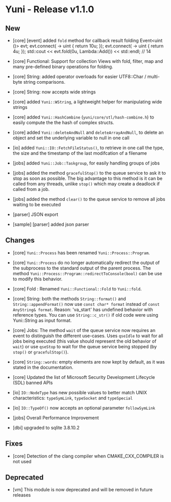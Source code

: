 Yuni - Release v1.1.0
=====================


New
---

 * [core] [event] added `fold` method for callback result folding
		Event<uint ()> evt;
		evt.connect([]() -> uint { return 10u; });
		evt.connect([]() -> uint { return 4u; });
		std::cout << evt.fold(0u, Lambda::Add<uint>()) << std::endl; // 14

 * [core] Functional: Support for collection Views with fold, filter, map
   and many pre-defined binary operations for folding.

 * [core] String: added operator overloads for easier UTF8::Char / multi-byte
   string comparisons.

 * [core] String: now accepts wide strings

 * [core] added `Yuni::WString`, a lightweight helper for manipulating wide strings

 * [core] added `Yuni::HashCombine` (`yuni/core/stl/hash-combine.h`) to easily
   compute the the hash of complex structs.

 * [core] added `Yuni::deleteAndNull` and `deleteArrayAndNull`, to delete an object
   and set the underlying variable to null in one call

 * [io] added `Yuni::IO::FetchFileStatus()`, to retrieve in one call the type,
    the size and the timestamp of the last modifcation of a filename

 * [jobs] added `Yuni::Job::Taskgroup`, for easily handling groups of jobs

 * [jobs] added the method `gracefulStop()` to the queue service to ask
   it to stop as soon as possible. The big advantage to this method is it
   can be called from any threads, unlike `stop()` which may create a
   deadlock if called from a job.

 * [jobs] added the method `clear()` to the queue service to remove all jobs
   waiting to be executed

 * [parser] JSON export

 * [sample] [parser] added json parser



Changes
-------

 * [core] `Yuni::Process` has been renamed `Yuni::Process::Program`.

 * [core] `Yuni::Process` do no longer automatically redirect the output
   of the subprocess to the standard output of the parent process.
   The method `Yuni::Process::Program::redirectToConsole(bool)` can be use to
   modify this behavior.

 * [core] Fold : Renamed `Yuni::Functional::Fold` to `Yuni::fold`.

 * [core] String: both the methods `String::format()` and `String::appendFormat()`
   now use `const char* format` instead of `const AnyString& format`.
   Reason: 'va_start' has undefined behavior with reference types. You
   can use `String::c_str()` if old code were using Yuni::String as input format.

 * [core] Jobs: The method `wait` of the queue service now requires an event
   to distinguish the different use-cases. Uses `qseIdle` to wait for all jobs
   being executed (this value should represent the old behavior of `wait`)
   or use `qseStop` to wait for the queue service being stopped (by
   `stop()` or `gracefulStop()`).

 * [core] `String::words`: empty elements are now kept by default, as it was stated
   in the documentation.

 * [core] Updated the list of Microsoft Security Development Lifecycle (SDL) banned APIs

 * [io] `IO::NodeType` has new possible values to better match UNIX characteristics:
   `typeSymLink`, `typeSocket` and `typeSpecial`

 * [io] `IO::TypeOf()` now accepts an optional parameter `followSymLink`

 * [jobs] Overall Performance Improvement

 * [dbi] upgraded to sqlite 3.8.10.2



Fixes
-----

 * [core] Detection of the clang compiler when CMAKE_CXX_COMPILER is not used



Deprecated
----------

 * [vm] This module is now deprecated and will be removed in future releases


